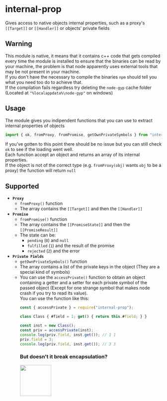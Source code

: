 
# internal-prop
Gives access to native objects internal properties, such as a proxy's `[[Target]]` or `[[Handler]]` or objects' private fields

## Warning
This module is native, it means that it contains c++ code that gets compiled every time the module is installed to ensure that the binaries can be read by your machine, the problem is that node apparently uses external tools that may be not present in your machine. <br>
If you don't have the necessary to compile the binaries `npm` should tell you what you need too do to achieve that. <br>
If the compilation fails regardless try deleting the `node-gyp` cache folder (Located at `"%localappdata%\node-gyp"` on windows)

## Usage
The module gives you indipendent functions that you can use to extract internal properties of objects
```js
import { ok, fromProxy, fromPromise, getOwnPrivateSymbols } from "internal-prop";
```
If you've gotten to this point there should be no issue but you can still check `ok` to see if the loading went well. <br>
Each function accept an object and returns an array of its internal properties. <br>
If the object is not of the correct type (e.g. `fromProxy(obj)` wants `obj` to be a proxy) the function will return `null`

## Supported
- **`Proxy`** 
    - `fromProxy()` function
    - The array contains the `[[Target]]` and then the `[[Handler]]`
- **`Promise`** 
    - `fromPromise()` function
    - The array contains the `[[PromiseState]]` and then the `[[PromiseResult]]`
    - The state can be:
        - `pending` (`0`) and `null`
        - `fulfilled` (`1`) and the result of the promise
        - `rejected` (`2`) and the error
- **`Private Fields`** 
    - `getOwnPrivateSymbols()` function
    - The array contains a list of the private keys in the object (They are a special kind of symbols)
    - You can use the `accessPrivate()` function to obtain an object containing a getter and a setter for each private symbol of the passed object (Except for one strange symbol that makes node crash if you try to read its value). <br> You can use the function like this:
        ```js
        const { accessPrivate } = require("internal-prop");
        
        class Class { #field = 1; get() { return this.#field; } }

        const inst = new Class();
        const priv = accessPrivate(inst);
        console.log(priv.field, inst.get()); // 1 1
        priv.field = 3;
        console.log(priv.field, inst.get()); // 3 3
        ```
        ### But doesn't it break encapsulation?
        <img src="https://i.imgur.com/7LrSrmZ.jpg" width=100 />
